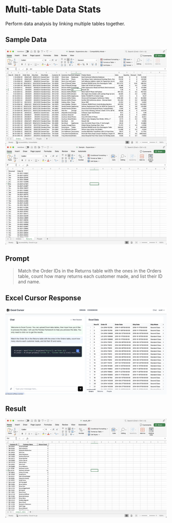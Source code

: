 # Multi-table Data Stats
Perform data analysis by linking multiple tables together.

## Sample Data
![](../images/case01_01.png)
![](../images/case03_03.png)

## Prompt
> Match the Order IDs in the Returns table with the ones in the Orders table, count how many returns each customer made, and list their ID and name.

## Excel Cursor Response
![](../images/case03_01.png)

## Result
![](../images/case03_02.png)